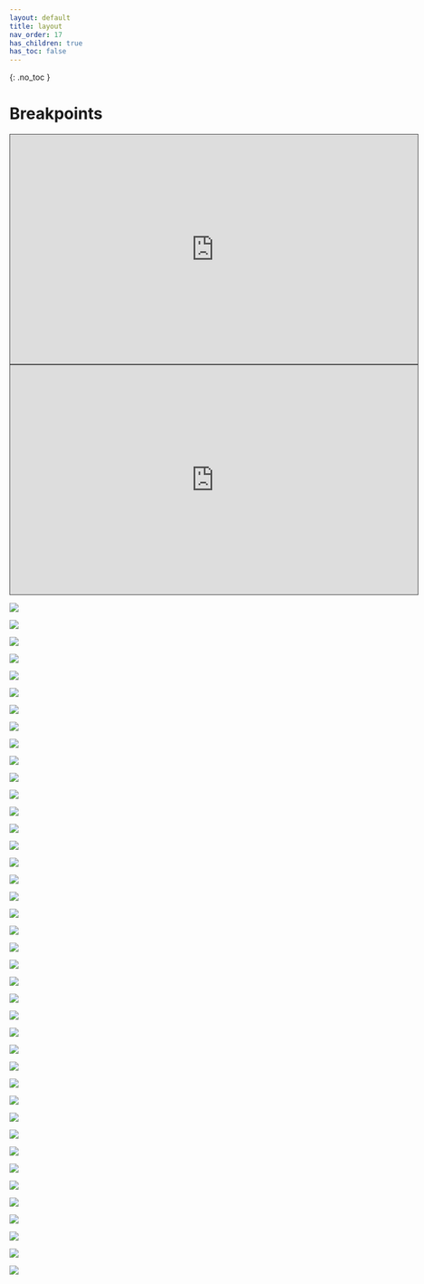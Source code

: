```yaml
---
layout: default
title: layout
nav_order: 17
has_children: true
has_toc: false
---
```


{: .no_toc }

# Breakpoints

<iframe src="https://solent.cloud.panopto.eu/Panopto/Pages/Embed.aspx?id=e2d86871-1aa2-486c-842c-b11b0163b6db&autoplay=false&offerviewer=true&showtitle=true&showbrand=true&captions=true&interactivity=all" height="405" width="720" style="border: 1px solid #464646;" allowfullscreen allow="autoplay" aria-label="Panopto Embedded Video Player"></iframe>


<iframe src="https://solent.cloud.panopto.eu/Panopto/Pages/Embed.aspx?id=4aa56950-a08b-4f02-b200-b11b0169e6b1&autoplay=false&offerviewer=true&showtitle=true&showbrand=true&captions=true&interactivity=all" height="405" width="720" style="border: 1px solid #464646;" allowfullscreen allow="autoplay" aria-label="Panopto Embedded Video Player"></iframe>


![](./imgs/bp_1.png)

![](./imgs/bp_2.png)

![](./imgs/bp_5.png)

![](./imgs/bp_6.png)

![](./imgs/bp_7.png)

![](./imgs/bp_8.png)

![](./imgs/bp_9.png)

![](./imgs/bp_10.png)

![](./imgs/bp_11.png)

![](./imgs/bp_12.png)

![](./imgs/bp_13.png)

![](./imgs/bp_14.png)

![](./imgs/bp_15.png)

![](./imgs/bp_16.png)

![](./imgs/bp_17.png)

![](./imgs/bp_18.png)

![](./imgs/bp_19.png)

![](./imgs/bp_20.png)

![](./imgs/bp_21.png)

![](./imgs/bp_23.png)

![](./imgs/bp_24.png)

![](./imgs/bp_25.png)

![](./imgs/bp_26.png)

![](./imgs/bp_27.png)

![](./imgs/bp_28.png)

![](./imgs/bp_29.png)

![](./imgs/bp_30.png)

![](./imgs/bp_31.png)

![](./imgs/bp_32.png)

![](./imgs/bp_33.png)

![](./imgs/bp_34.png)

![](./imgs/bp_35.png)

![](./imgs/bp_36.png)

![](./imgs/bp_37.png)

![](./imgs/bp_38.png)

![](./imgs/bp_39.png)

![](./imgs/bp_40.png)

![](./imgs/bp_41.png)

![](./imgs/bp_42.png)

![](./imgs/bp_43.png)

